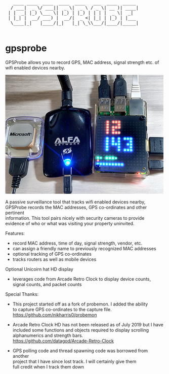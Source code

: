 <PRE>
   ____ ____  ____  ____  ____   ___  ____  _____                 
  / ___|  _ \/ ___||  _ \|  _ \ / _ \| __ )| ____|                          
 | |  _| |_) \___ \| |_) | |_) | | | |  _ \|  _|                            
 | |_| |  __/ ___) |  __/|  _ <| |_| | |_) | |___                           
  \____|_|   |____/|_|   |_| \_\\___/|____/|_____|                          
 </PRE>                                                                            


# gpsprobe
GPSProbe allows you to record GPS, MAC address, signal strength etc. of wifi enabled devices nearby.  


![Raspberry Pi Buildout](https://github.com/datagod/gpsprobe/blob/master/GPSProbe%20Pi3.jpg)


  A passive surveillance tool that tracks wifi enabled devices nearby,      
  GPSProbe records the MAC addresses, GPS co-ordinates and other pertinent  
  information.  This tool pairs nicely with security cameras to provide     
  evidence of who or what was visiting your property uninvited.             
                                                                            
  Features:                                                                 
  - record MAC address, time of day, signal strength, vendor, etc.           
  - can assign a friendly name to previously recognized MAC addresses        
  - optional tracking of GPS co-ordinates                                   
  - tracks routers as well as mobile devices                                
                                                                            
  Optional Unicoirn hat HD display                                          
  - leverages code from Arcade Retro Clock to display device counts,        
    signal counts, and packet counts                                        
                                                                            
                                                                            
  Special Thanks:                                                           
  - This project started off as a fork of probemon.  I added the ability    
    to capture GPS co-ordinates to the capture file.                        
    https://github.com/nikharris0/probemon                                  
                                                                            
  - Arcade Retro Clock HD has not been released as of July 2019 but I have  
    included some functions and objects required to display scrolling       
    alphanumerics and strength bars.                                        
    https://github.com/datagod/Arcade-Retro-Clock                                                                      
                                                                            
  - GPS polling code and thread spawning code was borrowed from another     
    project that I have since lost track.  I will certainly give them       
    full credit when I track them down                                     

